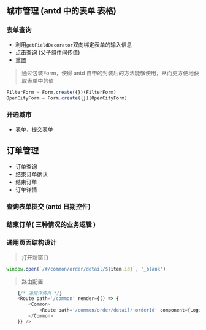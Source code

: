 ## 城市管理 (antd 中的表单 表格)


### 表单查询
- 利用`getFieldDecorator`双向绑定表单的输入信息
- 点击查询 (父子组件间传值)
- 重置

>通过包装Form，使得 antd 自带的封装后的方法能够使用，从而更方便地获取表单中的值

```javascript
FilterForm = Form.create({})(FilterForm)
OpenCityForm = Form.create({})(OpenCityForm)
```

### 开通城市
- 表单，提交表单

## 订单管理
- 订单查询
- 结束订单确认
- 结束订单
- 订单详情

### 查询表单提交 (antd 日期控件)

### 结束订单( 三种情况的业务逻辑 )

### 通用页面结构设计

>打开新窗口
```javascript
window.open(`/#/common/order/detail/${item.id}`, '_blank')
```

>路由配置
```javascript
    {/* 通用详情页 */}
    <Route path='/common' render={() => {
        <Common>
            <Route path='/common/order/detail/:orderId' component={Login} />
        </Common>
    }} />
```